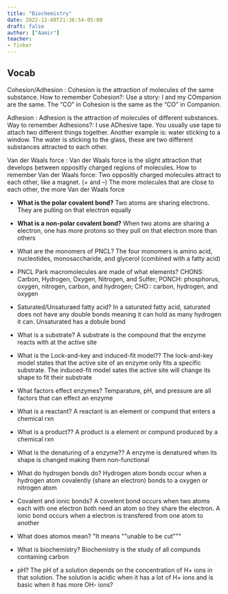 ```yaml
---
title: "Biochemistry"
date: 2022-12-08T21:36:54-05:00
draft: false
author: ["Aamir"]
teacher:
- Tinker
---
```


## Vocab

Cohesion/Adhesion
: Cohesion is the attraction of molecules of the same substance. How to remember Cohesion?: Use a story: I and my COmpanion are the same. The “CO” in Cohesion is the same as the “CO” in Companion.

Adhesion
: Adhesion is the attraction of molecules of different substances. Way to remember Adhesions?: I use ADhesive tape. You usually use tape to attach two different things together. Another example is: water sticking to a window. The water is sticking to the glass, these are two different substances attracted to each other.


Van der Waals force
: Van der Waals force is the slight attraction that develops between oppositly charged regions of molecules. How to remember Van der Waals force: Two oppositly charged molecules attract to each other, like a magnet. (+ and –) The more molecules that are close to each other, the more Van der Waals force

* **What is the polar covalent bond?** Two atoms are sharing electrons. They are pulling on that electron equally

* **What is a non-polar covalent bond?** When two atoms are sharing a electron, one has more protons so they pull on that electron more than others

* What are the monomers of PNCL? The four monomers is amino acid, nucleotides, monosaccharide, and glycerol (combined with a fatty acid)

* PNCL Park macromolecules are made of what elements? CHONS: Carbon, Hydrogen, Oxygen, Nitrogen, and Sulfer; PONCH: phosphorus, oxygen, nitrogen, carbon, and hydrogen; CHO:: carbon, hydrogen, and oxygen

* Saturated/Unsaturaed fatty acid? In a saturated fatty acid, saturated does not have any double bonds meaning it can hold as many hydrogen it can. Unsaturated has a dobule bond

* What is a substrate? A substrate is the compound that the enzyme reacts with at the active site

* What is the Lock-and-key and induced-fit model?? The lock-and-key model states that the active site of an enzyme only fits a specific substrate. The induced-fit model sates the active site will change its shape to fit their substrate

* What factors effect enzymes? Temparature, pH, and pressure are all factors that can effect an enzyme

* What is a reactant? A reactant is an element or compund that enters a chemical rxn

* What is a product?? A product is a element or compund produced by a chemical rxn

* What is the denaturing of a enzyme?? A enzyme is denatured when its shape is changed making them non-functional

* What do hydrogen bonds do? Hydrogen atom bonds occur when a hydrogen atom covalently (share an electron) bonds to a oxygen or nitrogen atom

* Covalent and ionic bonds? A covelent bond occurs when two atoms each with one electron both need an atom so they share the electron. A ionic bond occurs when a electron is transfered from one atom to another

* What does atomos mean? "It means ""unable to be cut"""

* What is biochemistry? Biochemistry is the study of all compunds containing carbon

* pH? The pH of a solution depends on the concentration of H+ ions in that solution. The solution is acidic when it has a lot of H+ ions and is basic when it has more OH- ions? 

